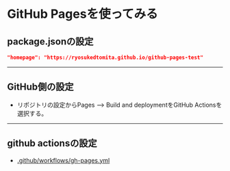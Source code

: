 # GitHub Pagesを使ってみる
## package.jsonの設定

```json
"homepage": "https://ryosukedtomita.github.io/github-pages-test"
```
******


## GitHub側の設定
- リポジトリの設定からPages --> Build and deploymentをGitHub Actionsを選択する。
******


## github actionsの設定
- [.github/workflows/gh-pages.yml](./.github/workflows/gh-pages.yml)
